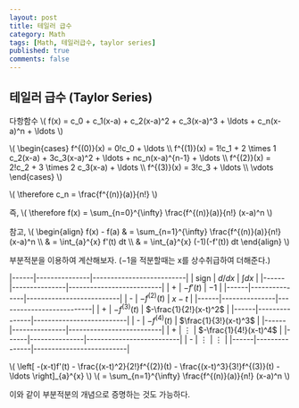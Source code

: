 ```yaml
---
layout: post
title: 테일러 급수
category: Math
tags: [Math, 테일러급수, taylor series]
published: true
comments: false
---
```


테일러 급수 (Taylor Series)
---

다항함수
\\( f(x) = c\_0 + c\_1(x-a) + c\_2(x-a)^2 + c\_3(x-a)^3 + \ldots + c\_n(x-a)^n + \ldots \\)

\\( \begin{cases} 
     f^{(0)}(x) = 0!c\_0 + \ldots
\\\\ f^{(1)}(x) = 1!c\_1 + 2 \times 1 c\_2(x-a) + 3c\_3(x-a)^2 + \ldots + nc\_n(x-a)^{n-1} + \ldots
\\\\ f^{(2)}(x) = 2!c\_2 + 3 \times 2 c\_3(x-a) + \ldots
\\\\ f^{(3)}(x) = 3!c\_3 + \ldots
\\\\ \vdots
\end{cases} \\)

\\( \therefore c\_n = \frac{f^{(n)}(a)}{n!} \\)

즉,
\\( \therefore f(x) = \sum\_{n=0}^{\infty} \frac{f^{(n)}(a)}{n!} (x-a)^n \\)

참고,
\\( \begin{align}
f(x) - f(a) & = \sum\_{n=1}^{\infty} \frac{f^{(n)}(a)}{n!} (x-a)^n 
\\\\ & = \int\_{a}^{x} f'(t) dt 
\\\\ & = \int\_{a}^{x} (-1)(-f'(t)) dt 
\end{align} \\)

부분적분을 이용하여 계산해보자. ($-1$을 적분할때는 x를 상수취급하여 더해준다.)

|------|---------------|--------------------------|
| sign | $d/dx$        | $\int dx$                |
|------|---------------|--------------------------|
| +    | $-f'(t)$      | $-1$                     |
|------|---------------|--------------------------|
| -    | $-f^{(2)}(t)$ | $x-t$                    |
|------|---------------|--------------------------|
| +    | $-f^{(3)}(t)$ | $-\frac{1}{2!}(x-t)^2$   |
|------|---------------|--------------------------|
| -    | $-f^{(4)}(t)$ | $\frac{1}{3!}(x-t)^3$    |
|------|---------------|--------------------------|
| +    | $\vdots$      | $-\frac{1}{4!}(x-t)^4$   |
|------|---------------|--------------------------|
| -    | $\vdots$      | $\vdots$                 |
|------|---------------|--------------------------|

\\( \left[ -(x-t)f'(t) - \frac{(x-t)^2}{2!}f^{(2)}(t) - \frac{(x-t)^3}{3!}f^{(3)}(t) - \ldots \right]\_{a}^{x} \\)
\\( = \sum\_{n=1}^{\infty} \frac{f^{(n)}(a)}{n!} (x-a)^n \\)

이와 같이 부분적분의 개념으로 증명하는 것도 가능하다.
